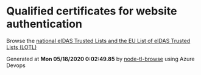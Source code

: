# Qualified certificates for website authentication 
 Browse the [national eIDAS Trusted Lists and the EU List of eIDAS Trusted Lists (LOTL)](https://webgate.ec.europa.eu/tl-browser/#/) 
 
 
Generated at **Mon 05/18/2020  0:02:49.85** by [node-tl-browse](https://github.com/ymedlop/node-tl-browser) using Azure Devops 

